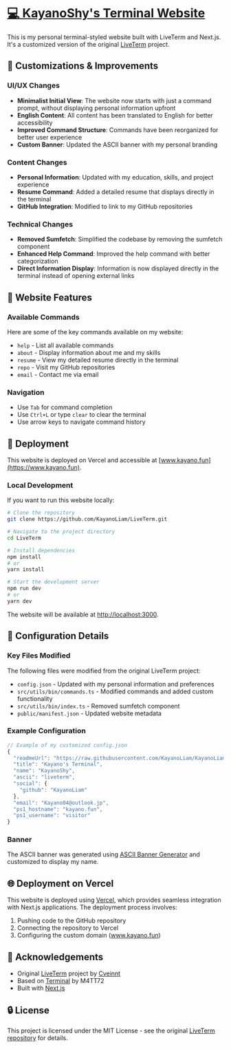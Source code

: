 # [💻 KayanoShy's Terminal Website](https://www.kayano.fun)

This is my personal terminal-styled website built with LiveTerm and Next.js. It's a customized version of the original [LiveTerm](https://github.com/Cveinnt/LiveTerm) project.

## 🔄 Customizations & Improvements

### UI/UX Changes
- **Minimalist Initial View**: The website now starts with just a command prompt, without displaying personal information upfront
- **English Content**: All content has been translated to English for better accessibility
- **Improved Command Structure**: Commands have been reorganized for better user experience
- **Custom Banner**: Updated the ASCII banner with my personal branding

### Content Changes
- **Personal Information**: Updated with my education, skills, and project experience
- **Resume Command**: Added a detailed resume that displays directly in the terminal
- **GitHub Integration**: Modified to link to my GitHub repositories

### Technical Changes
- **Removed Sumfetch**: Simplified the codebase by removing the sumfetch component
- **Enhanced Help Command**: Improved the help command with better categorization
- **Direct Information Display**: Information is now displayed directly in the terminal instead of opening external links

## 📸 Website Features

### Available Commands

Here are some of the key commands available on my website:

- `help` - List all available commands
- `about` - Display information about me and my skills
- `resume` - View my detailed resume directly in the terminal
- `repo` - Visit my GitHub repositories
- `email` - Contact me via email

### Navigation

- Use `Tab` for command completion
- Use `Ctrl+L` or type `clear` to clear the terminal
- Use arrow keys to navigate command history

## 🚀 Deployment

This website is deployed on Vercel and accessible at [www.kayano.fun](https://www.kayano.fun).

### Local Development

If you want to run this website locally:

```bash
# Clone the repository
git clone https://github.com/KayanoLiam/LiveTerm.git

# Navigate to the project directory
cd LiveTerm

# Install dependencies
npm install
# or
yarn install

# Start the development server
npm run dev
# or
yarn dev
```

The website will be available at [http://localhost:3000](http://localhost:3000).

## 📝 Configuration Details

### Key Files Modified

The following files were modified from the original LiveTerm project:

- `config.json` - Updated with my personal information and preferences
- `src/utils/bin/commands.ts` - Modified commands and added custom functionality
- `src/utils/bin/index.ts` - Removed sumfetch component
- `public/manifest.json` - Updated website metadata

### Example Configuration

```javascript
// Example of my customized config.json
{
  "readmeUrl": "https://raw.githubusercontent.com/KayanoLiam/KayanoLiam/main/README.md",
  "title": "Kayano's Terminal",
  "name": "KayanoShy",
  "ascii": "liveterm",
  "social": {
    "github": "KayanoLiam"
  },
  "email": "Kayano04@outlook.jp",
  "ps1_hostname": "kayano.fun",
  "ps1_username": "visitor"
}
```

### Banner

The ASCII banner was generated using [ASCII Banner Generator](https://manytools.org/hacker-tools/ascii-banner/) and customized to display my name.

## 🌐 Deployment on Vercel

This website is deployed using [Vercel](https://vercel.com/), which provides seamless integration with Next.js applications. The deployment process involves:

1. Pushing code to the GitHub repository
2. Connecting the repository to Vercel
3. Configuring the custom domain (www.kayano.fun)

## 👏 Acknowledgements

- Original [LiveTerm](https://github.com/Cveinnt/LiveTerm) project by [Cveinnt](https://github.com/Cveinnt)
- Based on [Terminal](https://github.com/m4tt72/terminal) by M4TT72
- Built with [Next.js](https://nextjs.org/)

## 🔒 License

This project is licensed under the MIT License - see the original [LiveTerm repository](https://github.com/Cveinnt/LiveTerm) for details.
